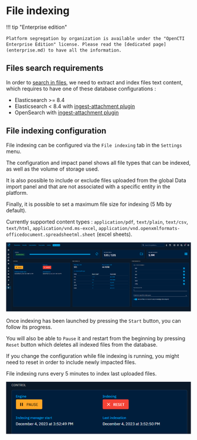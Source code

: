 # File indexing

!!! tip "Enterprise edition"

    Platform segregation by organization is available under the "OpenCTI Enterprise Edition" license. Please read the [dedicated page](enterprise.md) to have all the information.

## Files search requirements

In order to [search in files](../usage/search.md#full-text-search-in-files-content), we need to extract and index files text content, which requires to have one of these database configurations :

* Elasticsearch >= 8.4
* Elasticsearch < 8.4 with [ingest-attachment plugin](https://www.elastic.co/guide/en/elasticsearch/plugins/8.3/ingest-attachment.html)
* OpenSearch with [ingest-attachment plugin](https://opensearch.org/docs/latest/install-and-configure/additional-plugins/ingest-attachment-plugin/)

## File indexing configuration

File indexing can be configured via the ``File indexing`` tab in the ``Settings`` menu.

The configuration and impact panel shows all file types that can be indexed, as well as the volume of storage used.

It is also possible to include or exclude files uploaded from the global Data import panel and that are not associated with a specific entity in the platform.

Finally, it is possible to set a maximum file size for indexing (5 Mb by default).

Currently supported content types : `application/pdf`, `text/plain`, `text/csv`, `text/html`, `application/vnd.ms-excel`, `application/vnd.openxmlformats-officedocument.spreadsheetml.sheet` (excel sheets).

![file-indexing-settings.png](assets/file-indexing-settings.png)

Once indexing has been launched by pressing the ``Start`` button, you can follow its progress. 

You will also be able to ``Pause`` it and restart from the beginning by pressing ``Reset`` button which deletes all indexed files from the database.

If you change the configuration while file indexing is running, you might need to reset in order to include newly impacted files.

File indexing runs every 5 minutes to index last uploaded files.

![file-indexing-monitoring.png](assets/file-indexing-monitoring.png)
